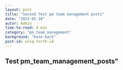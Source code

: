 ```yaml
---
layout: post
title: "Second Test pm team management posts"
date: "2023-01-10"
autor: Admin
time-to-read: 4 min
category: "pm_team_management"
background: "base-back"
post-id: uniq-forth-id
---
```


## Test pm_team_management_posts"
